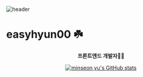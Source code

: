 <!-- ![header](https://capsule-render.vercel.app/api?type=Cylinder&color=d3ffce&fontSize=50&text=Welcome~☘️&animation=fadeIn) -->

![header](https://capsule-render.vercel.app/api?type=waving&color=0:E59EFF,100:9EF0FF&text=Welcome%20to%20My%20GitHub%20☘️&animation=fadeIn&fontSize=35&fontAlignY=40&height=250)

# easyhyun00 ☘️

<div align="center">

**프론트엔드 개발자👩‍💻**

[![minseon yu's GitHub stats](https://github-readme-stats.vercel.app/api?username=easyhyun00&hide=stars,contribs&show_icons=true&theme=buefy)](https://github.com/easyhyun00/github-readme-stats)

</div>

<!-- <div align="center">

## 💻 STACKS

<img src="https://img.shields.io/badge/C-A8B9CC?style=for-the-badge&logo=C&logoColor=white"/>
<img src="https://img.shields.io/badge/Python-3776AB?style=for-the-badge&logo=Python&logoColor=white"/>
<img src="https://img.shields.io/badge/java-007396?style=for-the-badge&logo=java&logoColor=white"/>
<img src="https://img.shields.io/badge/JavaScript-F7DF1E?style=for-the-badge&logo=javascript&logoColor=black"/>
<img src="https://img.shields.io/badge/Typescript-3178C6?style=for-the-badge&logo=Typescript&logoColor=white"/>
<br />
<img src="https://img.shields.io/badge/HTML5-E34F26?style=for-the-badge&logo=html5&logoColor=white"/>
<img src="https://img.shields.io/badge/CSS3-1572B6?style=for-the-badge&logo=css3&logoColor=white"/>
<img src="https://img.shields.io/badge/ejs-000000?style=for-the-badge&logo=ejs&logoColor=white"/>
<img src="https://img.shields.io/badge/React-61DAFB?style=for-the-badge&logo=React&logoColor=black"/>
<img src="https://img.shields.io/badge/React Native-61DAFB?style=for-the-badge&logo=React&logoColor=black"/>
<img src="https://img.shields.io/badge/Expo-000000?style=for-the-badge&logo=Expo&logoColor=white"/>
<img src="https://img.shields.io/badge/Next.js-000000?style=for-the-badge&logo=Next.js&logoColor=white"/>
<br />
<img src="https://img.shields.io/badge/Spring Boot-6DB33F?style=for-the-badge&logo=SpringBoot&logoColor=white"/>
<img src="https://img.shields.io/badge/Node.js-339933?style=for-the-badge&logo=Node.js&logoColor=white"/>
<br />
<img src="https://img.shields.io/badge/Firebase-FFCA28?style=for-the-badge&logo=firebase&logoColor=black"/>
<img src="https://img.shields.io/badge/MySQL-4479A1?style=for-the-badge&logo=MySQL&logoColor=white"/>
<img src="https://img.shields.io/badge/Git-F05032?style=for-the-badge&logo=git&logoColor=white"/>
<img src="https://img.shields.io/badge/GitHub-181717?style=for-the-badge&logo=GitHub&logoColor=white"/>
<br />
<img src="https://img.shields.io/badge/Visual Studio Code-007ACC?style=for-the-badge&logo=Visual Studio Code&logoColor=white"/>
<img src="https://img.shields.io/badge/IntelliJ-000000?style=for-the-badge&logo=IntelliJ Idea&logoColor=white"/> <img src="https://img.shields.io/badge/Visual Studio-5C2D91?style=for-the-badge&logo=Visual Studio&logoColor=white"/>
<br />
<img src="https://img.shields.io/badge/Raspberry Pi-A22846?style=for-the-badge&logo=Raspberry Pi&logoColor=white"/>

</div> -->

